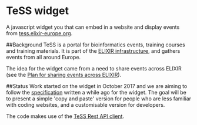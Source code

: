# TeSS widget

A javascript widget you that can embed in a website and display events from [tess.elixir-europe.org](tess.elixir-europe.org).

##Background
TeSS is a portal for bioinformatics events, training courses and training materials. It is part of the [ELIXIR infrastructure](https://www.elixir-europe.org/), and gathers events from all around Europe.

The idea for the widget came from a need to share events across ELIXIR (see the [Plan for sharing events across ELIXIR](https://docs.google.com/document/d/1cKjLSinbYq35vShikS7xZjLefHikN1ZvPFoPPbvWq54/edit)).

##Status
Work started on the widget in October 2017 and we are aiming to follow the [specification](https://docs.google.com/document/d/1nrEY2UlY5VHF4EPY_SdnwUNY2XyozMXErtQEyWPkzZY/edit) written a while ago for the widget. The goal will be to present a simple 'copy and paste' version for people who are less familiar with coding websites, and a customisable version for developers.

The code makes use of the [TeSS Rest API client](https://github.com/ElixirTeSS/biojs-rest-tessapi).
